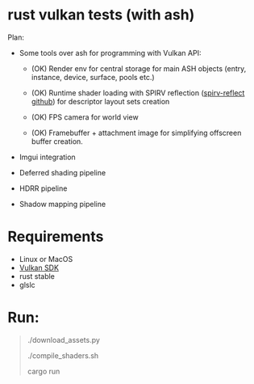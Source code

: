 rust vulkan tests (with ash)
============================

Plan:

* Some tools over ash for programming with Vulkan API:
    
    * (OK) Render env for central storage for main ASH objects (entry, instance, device, surface, pools etc.)
      
    * (OK) Runtime shader loading with SPIRV reflection ([spirv-reflect github](https://github.com/KhronosGroup/SPIRV-Reflect)) for descriptor layout sets creation
    
    * (OK) FPS camera for world view 
    
    * (OK) Framebuffer + attachment image for simplifying offscreen buffer creation.

* Imgui integration 
  
* Deferred shading pipeline 

* HDRR pipeline

* Shadow mapping pipeline



# Requirements

* Linux or MacOS
* [Vulkan SDK](https://vulkan.lunarg.com/doc/view/1.1.126.0/linux/getting_started.html#user-content-download-and-install-packages-for-building-binaries)
* rust stable
* glslc

# Run:

> ./download_assets.py
> 
> ./compile_shaders.sh
> 
> cargo run 
